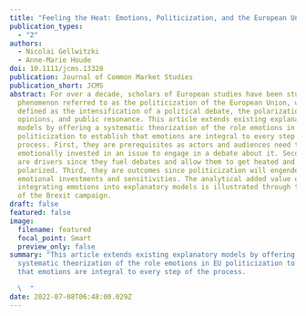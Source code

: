 ```yaml
---
title: "Feeling the Heat: Emotions, Politicization, and the European Union"
publication_types:
  - "2"
authors:
  - Nicolai Gellwitzki
  - Anne-Marie Houde
doi: 10.1111/jcms.13328
publication: Journal of Common Market Studies
publication_short: JCMS
abstract: For over a decade, scholars of European studies have been studying a
  phenomenon referred to as the politicization of the European Union, usually
  defined as the intensification of a political debate, the polarization of
  opinions, and public resonance. This article extends existing explanatory
  models by offering a systematic theorization of the role emotions in EU
  politicization to establish that emotions are integral to every step of the
  process. First, they are prerequisites as actors and audiences need to be
  emotionally invested in an issue to engage in a debate about it. Second, they
  are drivers since they fuel debates and allow them to get heated and
  polarized. Third, they are outcomes since politicization will engender new
  emotional investments and sensitivities. The analytical added value of
  integrating emotions into explanatory models is illustrated through the case
  of the Brexit campaign.
draft: false
featured: false
image:
  filename: featured
  focal_point: Smart
  preview_only: false
summary: "This article extends existing explanatory models by offering a
  systematic theorization of the role emotions in EU politicization to establish
  that emotions are integral to every step of the process.

  \  "
date: 2022-07-08T06:48:00.029Z
---
```


